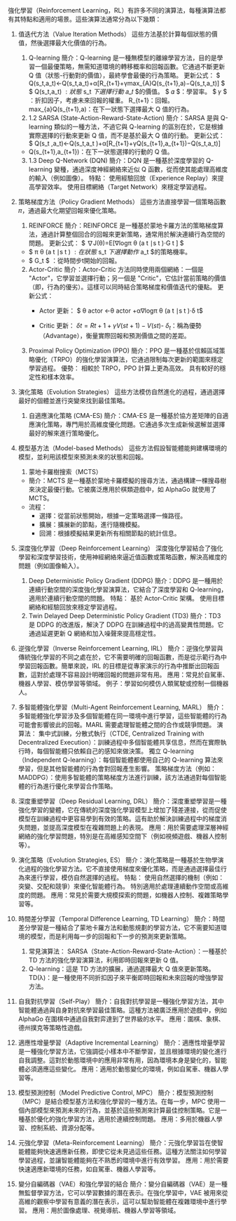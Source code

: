 強化學習（Reinforcement Learning，RL）有許多不同的演算法，每種演算法都有其特點和適用的場景。這些演算法通常分為以下幾類：

1. 值迭代方法（Value Iteration Methods）
這些方法基於計算每個狀態的價值，然後選擇最大化價值的行為。
   1. Q-learning
    簡介：Q-learning 是一種無模型的離線學習方法，目的是學習一個最優策略，無需知道環境的轉移概率和回報函數。它通過不斷更新 Q 值（狀態-行動對的價值），最終學會最優的行為策略。
    更新公式：
    $ Q(s_t,a_t)←Q(s_t,a_t)+α[R_{t+1}+γmax_{A}Q(s_{t+1},a)−Q(s_t,a_t)] $
    $ Q(s_t,a_t) $:狀態$ s_t $下選擇行動$ 𝑎_𝑡 $的價值。
    $ 𝛼 $：學習率。
    $ 𝛾 $ ：折扣因子，考慮未來回報的權重。
    R_{t+1}：回報。
    max_{a}Q(s_{t+1},a)：在下一狀態下選擇最大 Q 值的行為。
    2. 1.2 SARSA (State-Action-Reward-State-Action)
    簡介：SARSA 是與 Q-learning 類似的一種方法，不過它與 Q-learning 的區別在於，它是根據實際選擇的行動來更新 Q 值，而不是基於最大 Q 值的行動。
    更新公式：
    $ Q(s_t​ ,a_t)←Q(s_t,a_t )+α[R_{t+1}+γQ(s_{t+1},a_{t+1})−Q(s_t,a_t)]
    - Q(s_{t+1},a_{t+1})：在下一狀態選擇的行動的 Q 值。
    3. 1.3 Deep Q-Network (DQN)
    簡介：DQN 是一種基於深度學習的 Q-learning 變種，通過深度神經網絡來近似 Q 函數，從而使其能處理高維度的輸入（例如圖像）。
    特點：
    使用經驗回放（Experience Replay）來提高學習效率。
    使用目標網絡（Target Network）來穩定學習過程。
2. 策略梯度方法（Policy Gradient Methods）
    這些方法直接學習一個策略函數 𝜋，通過最大化期望回報來優化策略。
   1. REINFORCE
    簡介：REINFORCE 是一種基於蒙地卡羅方法的策略梯度算法，通過計算整個回合的回報來更新策略，通常用於解決連續行為空間的問題。
    更新公式：
    $ ∇J(θ)=E[∇logπ θ​ (a t​ ∣s t​ )⋅G t​ ] $
    - $ π θ​ (a t​ ∣s t​ ) $:在狀態$ s_t $下選擇動作$ a_t $的策略機率。
    - $ G_t $ ：從時間步t開始的回報。
   2. Actor-Critic
    簡介：Actor-Critic 方法同時使用兩個網絡：一個是 "Actor"，它學習並選擇行動；另一個是 "Critic"，它估計當前策略的價值（即，行為的優劣）。這樣可以同時結合策略梯度和價值迭代的優點。
    更新公式：
        - Actor 更新： $ θ actor​ ←θ actor​ +α∇logπ θ​ (a t​ ∣s t​ )⋅δ t​ $
    
        - Critic 更新： $δ t​ =R t+1​ +γV(s t+1​ )−V(s t​ )$
​        - $δ_t$：稱為優勢（Advantage），衡量實際回報和預測價值之間的差距。
    3. Proximal Policy Optimization (PPO)
    簡介：PPO 是一種基於信賴區域策略優化（TRPO）的強化學習演算法，它通過限制每次更新的範圍來穩定學習過程。
    優勢：
    相較於 TRPO，PPO 計算上更為高效。
    具有較好的穩定性和樣本效率。
3. 演化策略（Evolution Strategies）
這些方法模仿自然進化的過程，通過選擇最好的個體並進行突變來找到最佳策略。

   1. 自適應演化策略 (CMA-ES)
   簡介：CMA-ES 是一種基於協方差矩陣的自適應演化策略，專門用於高維度優化問題。它通過多次生成新候選解並選擇最好的解來進行策略優化。
4. 模型基方法（Model-based Methods）
這些方法假設智能體能夠建構環境的模型，並利用該模型來預測未來的狀態和回報。

   1. 蒙地卡羅樹搜索（MCTS）
    - 簡介：MCTS 是一種基於蒙地卡羅模擬的搜尋方法，通過構建一棵搜尋樹來決定最優行動。它被廣泛應用於棋類遊戲中，如 AlphaGo 就使用了 MCTS。
    - 流程：
        - 選擇：從當前狀態開始，根據一定策略選擇一條路徑。
        - 擴展：擴展新的節點，進行隨機模擬。
        - 回溯：根據模擬結果更新所有相關節點的統計信息。
5. 深度強化學習（Deep Reinforcement Learning）
深度強化學習結合了強化學習和深度學習技術，使用神經網絡來逼近值函數或策略函數，解決高維度的問題（例如圖像輸入）。

   1. Deep Deterministic Policy Gradient (DDPG)
   簡介：DDPG 是一種用於連續行動空間的深度強化學習演算法，它結合了深度學習和 Q-learning，適用於連續行動空間的問題。
   特點：
   基於 Actor-Critic 架構。
   使用目標網絡和經驗回放來穩定學習過程。
   2. Twin Delayed Deep Deterministic Policy Gradient (TD3)
   簡介：TD3 是 DDPG 的改進版，解決了 DDPG 在訓練過程中的過高變異性問題。它通過延遲更新 Q 網絡和加入噪聲來提高穩定性。
6. 逆強化學習（Inverse Reinforcement Learning, IRL）
    簡介：逆強化學習與傳統強化學習的不同之處在於，它不需要明確的回報函數，而是從示範行為中學習回報函數。簡單來說，IRL 的目標是從專家演示的行為中推斷出回報函數，這對於處理不容易設計明確回報的問題非常有用。
    應用：常見於自駕車、機器人學習、模仿學習等領域。
    例子：學習如何模仿人類駕駛或控制一個機器人。
7. 多智能體強化學習（Multi-Agent Reinforcement Learning, MARL）
    簡介：多智能體強化學習涉及多個智能體在同一環境中進行學習，這些智能體的行為可能會影響彼此的回報。MARL 需要處理智能體之間的合作或競爭問題。
    演算法：
    集中式訓練，分散式執行（CTDE, Centralized Training with Decentralized Execution）：訓練過程中多個智能體共享信息，然而在實際執行時，每個智能體只依賴自己的感知來做決策。
    獨立 Q-learning（Independent Q-learning）：每個智能體都使用自己的 Q-learning 算法來學習，但是其他智能體的行為會對回報產生影響。
    策略梯度方法（例如：MADDPG）：使用多智能體的策略梯度方法進行訓練，該方法通過對每個智能體的行為進行優化來學習合作策略。
8. 深度重塑學習（Deep Residual Learning, DRL）
    簡介：深度重塑學習是一種強化學習的變體，它在傳統的深度強化學習模型上增加了殘差連接，從而促使模型在訓練過程中更容易學到有效的策略。這有助於解決訓練過程中的梯度消失問題，並提高深度模型在複雜問題上的表現。
    應用：用於需要處理深層神經網絡的強化學習問題，特別是在高維感知空間下（例如視頻遊戲、機器人控制等）。
9. 演化策略（Evolution Strategies, ES）
    簡介：演化策略是一種基於生物學演化過程的強化學習方法。它不直接使用梯度來優化策略，而是通過選擇最佳行為來進行學習，模仿自然選擇的過程。
    特點：
    使用自然選擇的機制（例如：突變、交配和競爭）來優化智能體行為。
    特別適用於處理連續動作空間或高維度的問題。
    應用：常見於需要大規模探索的問題，如機器人控制、複雜策略學習等。
10. 時間差分學習（Temporal Difference Learning, TD Learning）
    簡介：時間差分學習是一種結合了蒙地卡羅方法和動態規劃的學習方法，它不需要知道環境的模型，而是利用每一步的回報和下一步的預測來更新策略。
    1. 常見演算法：
    SARSA（State-Action-Reward-State-Action）：一種基於 TD 方法的強化學習演算法，利用即時回報來更新 Q 值。
    2. Q-learning：這是 TD 方法的擴展，通過選擇最大 Q 值來更新策略。TD(λ)：是一種使用不同折扣因子來平衡即時回報和未來回報的增強學習方法。
11. 自我對抗學習（Self-Play）
    簡介：自我對抗學習是一種強化學習方法，其中智能體通過與自身對抗來學習最佳策略。這種方法被廣泛應用於遊戲中，例如 AlphaGo 在圍棋中通過自我對弈達到了世界級的水平。
    應用：圍棋、象棋、德州撲克等策略性遊戲。
12. 適應性增量學習（Adaptive Incremental Learning）
    簡介：適應性增量學習是一種強化學習方法，它強調從小樣本中不斷學習，並且根據環境的變化進行自我調整。這對於動態環境中的應用非常有用，因為環境本身是變化的，智能體必須適應這些變化。
    應用：適用於動態變化的環境，例如自駕車、機器人學習等。
13. 模型預測控制（Model Predictive Control, MPC）
    簡介：模型預測控制（MPC）是結合模型基方法和強化學習的一種方法。在每一步，MPC 使用一個內部模型來預測未來的行為，並基於這些預測來計算最佳控制策略。它是一種基於優化的強化學習方法，適用於連續控制問題。
    應用：多用於機器人學習、控制系統、資源分配等。
14. 元強化學習（Meta-Reinforcement Learning）
    簡介：元強化學習旨在使智能體能夠快速適應新任務，即使它從未見過這些任務。這種方法關注如何學習學習過程，並讓智能體能夠在不熟悉的環境中進行有效學習。
    應用：用於需要快速適應新環境的任務，如自駕車、機器人學習等。
15. 變分自編碼器（VAE）和強化學習的結合
    簡介：變分自編碼器（VAE）是一種無監督學習方法，它可以學習數據的潛在表示。在強化學習中，VAE 被用來從高維的觀察中學習有意義的潛在表示，這可以幫助智能體在複雜環境中進行學習。
    應用：用於圖像處理、視覺導航、機器人學習等領域。
